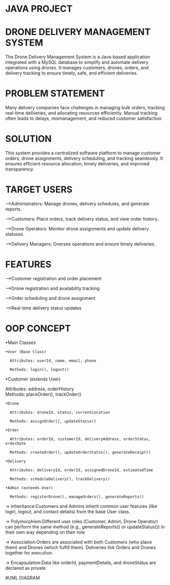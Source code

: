 # JAVA PROJECT

# DRONE DELIVERY MANAGEMENT SYSTEM
  The Drone Delivery Management System is a Java-based application integrated with a MySQL database to simplify and automate delivery operations using drones. It manages customers, drones, orders, and delivery         tracking to ensure timely, safe, and efficient deliveries.

# PROBLEM STATEMENT
  Many delivery companies face challenges in managing bulk orders, tracking real-time deliveries, and allocating resources efficiently. Manual tracking often leads to delays, mismanagement, and reduced customer         satisfaction.
  
# SOLUTION 
  This system provides a centralized software platform to manage customer orders, drone assignments, delivery scheduling, and tracking seamlessly. It ensures efficient resource allocation, timely deliveries, and       improved transparency.

# TARGET USERS
 -->Administrators: Manage drones, delivery schedules, and generate reports.  
 
 -->Customers: Place orders, track delivery status, and view order history.  
 
 -->Drone Operators: Monitor drone assignments and update delivery statuses.  
 
 -->Delivery Managers: Oversee operations and ensure timely deliveries.

# FEATURES
 -->Customer registration and order placement  
 
 -->Drone registration and availability tracking  
 
 -->Order scheduling and drone assignment  
 
 -->Real-time delivery status updates

# OOP CONCEPT
 •Main Classes  
 
    •User (Base Class)  
    
      Attributes: userId, name, email, phone  
      
      Methods: login(), logout()  
      
  •Customer (extends User)  
   
  Attributes: address, orderHistory  
  Methods: placeOrder(), trackOrder()  
      
    •Drone  
    
      Attributes: droneId, status, currentLocation  
      
      Methods: assignOrder(), updateStatus()  
      
    •Order  
    
      Attributes: orderId, customerId, deliveryAddress, orderStatus, orderDate  
      
      Methods: createOrder(), updateOrderStatus(), generateReceipt()  
      
    •Delivery  
    
      Attributes: deliveryId, orderId, assignedDroneId, estimatedTime  
      
      Methods: scheduleDelivery(), trackDelivery()  
      
    •Admin (extends User)  
    
      Methods: registerDrone(), manageOrders(), generateReports()  
      
  
  
   -> Inheritance:Customers and Admins inherit common user features (like login, logout, and contact details) from the base User class.  
   
   -> Polymorphism:Different user roles (Customer, Admin, Drone Operator) can perform the same method (e.g., generateReports() or updateStatus()) in their own way depending on their role.  
   
   -> Association:Orders are associated with both Customers (who place them) and Drones (which fulfill them). Deliveries link Orders and Drones together for execution.  
   
   -> Encapsulation:Data like orderId, paymentDetails, and droneStatus are declared as private.  
   
 
 #UML DIAGRAM
